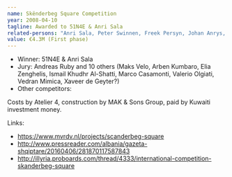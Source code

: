 ```yaml
---
name: Skënderbeg Square Competition
year: 2008-04-10
tagline: Awarded to 51N4E & Anri Sala
related-persons: "Anri Sala, Peter Swinnen, Freek Persyn, Johan Anrys, Andreas Ruby, Alban Efthimi, Marin Biçoku, Maks Velo, Arben Kumbaro, Elia Zenghelis, Ismail Khudhr Al-Shatti, Marco Casamonti, Valerio Olgiati, Vedran Mimica, Xaveer de Geyter, MAK & Sons Group"
value: €4.3M (First phase)
---
```

* Winner: 51N4E & Anri Sala
* Jury: Andreas Ruby and 10 others (Maks Velo, Arben Kumbaro, Elia Zenghelis, Ismail Khudhr Al-Shatti, Marco Casamonti, Valerio Olgiati, Vedran Mimica, Xaveer de Geyter?)
* Other competitors:

Costs by Atelier 4, construction by MAK & Sons Group, paid by Kuwaiti investment money.

Links:
* <https://www.mvrdv.nl/projects/scanderbeg-square>
* <http://www.pressreader.com/albania/gazeta-shqiptare/20160406/281870117587843>
* <http://illyria.proboards.com/thread/4333/international-competition-skanderbeg-square>
